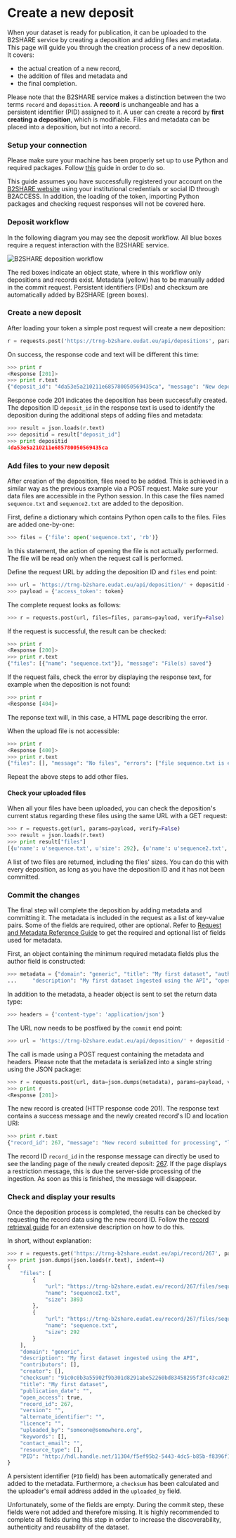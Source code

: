 # Create a new deposit
When your dataset is ready for publication, it can be uploaded to the B2SHARE service by creating a deposition and adding files and metadata. This page will guide you through the creation process of a new deposition. It covers: 
 
 - the actual creation of a new record, 
 - the addition of files and metadata and 
 - the final completion.

Please note that the B2SHARE service makes a distinction between the two terms `record` and `deposition`. A **record** is unchangeable and has a persistent identifier (PID) assigned to it. A user can create a record by **first creating a deposition**, which is modifiable. Files and metadata can be placed into a deposition, but not into a record.

### Setup your connection
Please make sure your machine has been properly set up to use Python and required packages. Follow [this](A_Setup_and_install.md) guide in order to do so.

This guide assumes you have successfully registered your account on the [B2SHARE website](https://trng-b2share.eudat.eu) using your institutional credentials or social ID through B2ACCESS. In addition, the loading of the token, importing Python packages and checking request responses will not be covered here.

### Deposit workflow
In the following  diagram you may see the deposit workflow. All blue boxes require a request interaction with the B2SHARE service.

![B2SHARE deposition workflow](img/B2SHARE-deposition.png "B2SHARE deposition workflow")

The red boxes indicate an object state, where in this workflow only depositions and records exist. Metadata (yellow) has to be manually added in the commit request. Persistent identifiers (PIDs) and checksum are automatically added by B2SHARE (green boxes).

### Create a new deposit
After loading your token a simple post request will create a new deposition:

```python
r = requests.post('https://trng-b2share.eudat.eu/api/depositions', params={'access_token': token}, verify=False)
```

On success, the response code and text will be different this time:

```python
>>> print r
<Response [201]>
>>> print r.text
{"deposit_id": "4da53e5a210211e685780050569435ca", "message": "New deposition created", "location": "/api/deposition/4da53e5a210211e685780050569435ca"}
```

Response code 201 indicates the deposition has been successfully created. The deposition ID `deposit_id` in the response text is used to identify the deposition during the additional steps of adding files and metadata:

```python
>>> result = json.loads(r.text)
>>> depositid = result["deposit_id"]
>>> print depositid
4da53e5a210211e685780050569435ca
```

### Add files to your new deposit

After creation of the deposition, files need to be added. This is achieved in a similar way as the previous example via a POST request. Make sure your data files are accessible in the Python session. In this case the files named `sequence.txt` and `sequence2.txt` are added to the deposition.

First, define a dictionary which contains Python open calls to the files. Files are added one-by-one:

```python
>>> files = {'file': open('sequence.txt', 'rb')}
```

In this statement, the action of opening the file is not actually performed. The file will be read only when the request call is performed.

Define the request URL by adding the deposition ID and `files` end point:

```python
>>> url = 'https://trng-b2share.eudat.eu/api/deposition/' + depositid + '/files'
>>> payload = {'access_token': token}
```

The complete request looks as follows:

```python
>>> r = requests.post(url, files=files, params=payload, verify=False)
```

If the request is successful, the result can be checked:

```python
>>> print r
<Response [200]>
>>> print r.text
{"files": [{"name": "sequence.txt"}], "message": "File(s) saved"}
```

If the request fails, check the error by displaying the response text, for example when the deposition is not found:

```python
>>> print r
<Response [404]>
```

The reponse text will, in this case, a HTML page describing the error.

When the upload file is not accessible:
```python
>>> print r
<Response [400]>
>>> print r.text
{"files": [], "message": "No files", "errors": ["file sequence.txt is empty"]}
```

Repeat the above steps to add other files.

#### Check your uploaded files

When all your files have been uploaded, you can check the deposition's current status regarding these files using the same URL with a GET request:

```python
>>> r = requests.get(url, params=payload, verify=False)
>>> result = json.loads(r.text)
>>> print result["files"]
[{u'name': u'sequence.txt', u'size': 292}, {u'name': u'sequence2.txt', u'size': 3893}]
```

A list of two files are returned, including the files' sizes. You can do this with every deposition, as long as you have the deposition ID and it has not been committed.

### Commit the changes
The final step will complete the deposition by adding metadata and committing it. The metadata is included in the request as a list of key-value pairs. Some of the fields are required, other are optional. Refer to [Request and Metadata Reference Guide](B_Request_and_Metadata_Reference_Guide.md) to get the required and optional list of fields used for metadata.

First, an object containing the minimum required metadata fields plus the author field is constructed:
```python
>>> metadata = {"domain": "generic", "title": "My first dataset", "authors": "B2SHARE-Training author", 
...     "description": "My first dataset ingested using the API", "open_access": "true"}
```

In addition to the metadata, a header object is sent to set the return data type:
```python
>>> headers = {'content-type': 'application/json'}
```

The URL now needs to be postfixed by the `commit` end point:
```python
>>> url = 'https://trng-b2share.eudat.eu/api/deposition/' + depositid + '/commit'
```

The call is made using a POST request containing the metadata and headers. Please note that the metadata is serialized into a single string using the JSON package:
```python
>>> r = requests.post(url, data=json.dumps(metadata), params=payload, verify=False, headers=headers)
>>> print r
<Response [201]>
```

The new record is created (HTTP response code 201). The response text contains a success message and the newly created record's ID and location URI:
```python
>>> print r.text
{"record_id": 267, "message": "New record submitted for processing", "location": "/api/record/267"}
```

The record ID  `record_id` in the response message can directly be used to see the landing page of the newly created deposit: [267](https://trng-b2share.eudat.eu/record/267). If the page displays a restriction message, this is due the server-side processing of the ingestion. As soon as this is finished, the message will disappear.

### Check and display your results
Once the deposition process is completed, the results can be checked by requesting the record data using the new record ID. Follow the [record retrieval guide](01_Retrieve_existing_record.md) for an extensive description on how to do this.

In short, without explanation:
```python
>>> r = requests.get('https://trng-b2share.eudat.eu/api/record/267', params=payload, verify=False)
>>> print json.dumps(json.loads(r.text), indent=4)
{
    "files": [
        {
            "url": "https://trng-b2share.eudat.eu/record/267/files/sequence2.txt?version=1", 
            "name": "sequence2.txt", 
            "size": 3893
        }, 
        {
            "url": "https://trng-b2share.eudat.eu/record/267/files/sequence.txt?version=1", 
            "name": "sequence.txt", 
            "size": 292
        }
    ], 
    "domain": "generic", 
    "description": "My first dataset ingested using the API", 
    "contributors": [], 
    "creator": [], 
    "checksum": "91c0c0b3a55902f9b301d8291abe52260bd83458295f3fc43ca0259b65b78ea9", 
    "title": "My first dataset", 
    "publication_date": "", 
    "open_access": true, 
    "record_id": 267, 
    "version": "", 
    "alternate_identifier": "", 
    "licence": "", 
    "uploaded_by": "someone@somewhere.org", 
    "keywords": [], 
    "contact_email": "", 
    "resource_type": [], 
    "PID": "http://hdl.handle.net/11304/f5ef95b2-5443-4dc5-b85b-f8396f1d6b5e"
}
```
A persistent identifier (`PID` field) has been automatically generated and added to the metadata. Furthermore, a `checksum` has been calculated and the uploader's email address added in the `uploaded_by` field.

Unfortunately, some of the fields are empty. During the commit step, these fields were not added and therefore missing. It is highly recommended to complete all fields during this step in order to increase the discoverability, authenticity and reusability of the dataset.